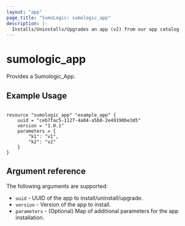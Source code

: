 ```yaml
---
layout: "app"
page_title: "SumoLogic: sumologic_app"
description: |-
  Installs/Uninstalls/Upgrades an app (v2) from our app catalog
---
```


# sumologic_app
Provides a Sumologic_App.

## Example Usage
```hcl

resource "sumologic_app" "example_app" {
	uuid = "ceb7fac5-1127-4a04-a5b8-2e49190be3d5"
	version = "1.0.1"
	parameters = {
	    "k1": "v1",
	    "k2": "v2"
	}
}
```

## Argument reference

The following arguments are supported:

- `uuid` - UUID of the app to install/uninstall/upgrade.
- `version` - Version of the app to install.
- `parameters` - (Optional) Map of additional parameters for the app installation.

